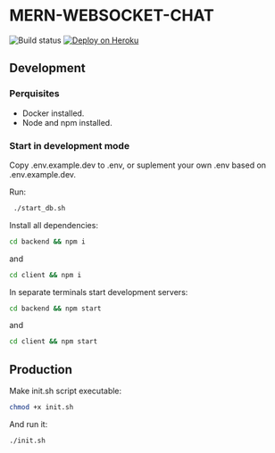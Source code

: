 # MERN-WEBSOCKET-CHAT

![Build status](https://github.com/eabald/mern-websocket-chat/actions/workflows/ci-build.yml/badge.svg)  [![Deploy on Heroku](https://github.com/eabald/mern-websocket-chat/actions/workflows/cd-heroku.yml/badge.svg)](https://github.com/eabald/mern-websocket-chat/actions/workflows/cd-heroku.yml)

## Development

### Perquisites

* Docker installed.
* Node and npm installed.

### Start in development mode

Copy .env.example.dev to .env, or suplement your own .env based on .env.example.dev.

Run:

```bash
 ./start_db.sh
```

Install all dependencies:

```bash
cd backend && npm i
```

and

```bash
cd client && npm i
```

In separate terminals start development servers:

```bash
cd backend && npm start
```

and

```bash
cd client && npm start
```

## Production

Make init.sh script executable:

```bash
chmod +x init.sh
```

And run it:

```bash
./init.sh
```
